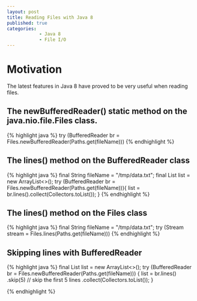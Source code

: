 ```yaml
---
layout: post
title: Reading Files with Java 8
published: true
categories: 
            - Java 8
            - File I/O
---
```


# Motivation
The latest features in Java 8 have proved to be very useful when reading files.

## The newBufferedReader() static method on the java.nio.file.Files class.
{% highlight java %}
try (BufferedReader br = Files.newBufferedReader(Paths.get(fileName)))
{% endhighlight %}

## The lines() method on the BufferedReader class

{% highlight java %}
final String fileName = "/tmp/data.txt";
final List<String> list = new ArrayList<>();
try (BufferedReader br = Files.newBufferedReader(Paths.get(fileName))){
			list = br.lines().collect(Collectors.toList());
}
{% endhighlight %}


## The lines() method on the Files class

{% highlight java %}
final String fileName = "/tmp/data.txt";
try (Stream<String> stream = Files.lines(Paths.get(fileName))) 
{% endhighlight %}

## Skipping lines with BufferedReader
{% highlight java %}
final List<String> list = new ArrayList<>();
try (BufferedReader br = Files.newBufferedReader(Paths.get(fileName))) {
			list = br.lines()
			         .skip(5) // skip the first 5 lines
			         .collect(Collectors.toList());
}

{% endhighlight %}

